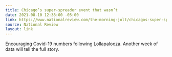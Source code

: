 ```yaml
---
title: Chicago’s super-spreader event that wasn’t
date: 2021-08-10 12:38:00 -05:00
link: https://www.nationalreview.com/the-morning-jolt/chicagos-super-spreader-event-that-wasnt/
source: National Review
layout: link
---
```


Encouraging Covid-19 numbers following Lollapalooza. Another week of data will tell the full story.
